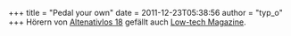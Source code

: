 +++
title = "Pedal your own"
date = 2011-12-23T05:38:56
author = "typ_o"
+++
Hörern von [Altenativlos 18](http://alternativlos.org/18/) gefällt auch
[Low-tech Magazine](http://www.lowtechmagazine.com/).

